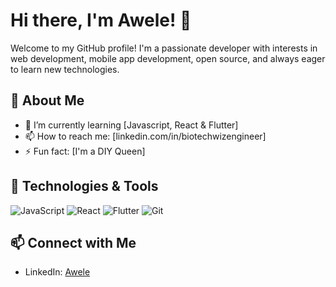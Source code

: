 # Hi there, I'm Awele! 👋

Welcome to my GitHub profile! I'm a passionate developer with interests in web development, mobile app development, open source, and always eager to learn new technologies.

## 🚀 About Me

- 🌱 I’m currently learning [Javascript, React & Flutter]
- 📫 How to reach me: [linkedin.com/in/biotechwizengineer]
- ⚡ Fun fact: [I'm a DIY Queen]

## 🔧 Technologies & Tools

![JavaScript](https://img.shields.io/badge/-JavaScript-black?style=flat&logo=javascript)
![React](https://img.shields.io/badge/-React-black?style=flat&logo=react)
![Flutter](https://img.shields.io/badge/-Flutter-black?style=flat&logo=flutter)
![Git](https://img.shields.io/badge/-Git-black?style=flat&logo=git)

## 📫 Connect with Me

- LinkedIn: [Awele]((http://linkedin.com/in/biotechwizengineer))
